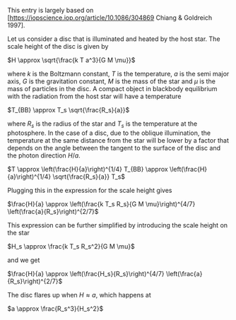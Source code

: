 This entry is largely based on [https://iopscience.iop.org/article/10.1086/304869 Chiang & Goldreich 1997].

Let us consider a disc that is illuminated and heated by the host star. The scale height of the disc is given by

$H \approx \sqrt{\frac{k T a^3}{G M \mu}}$

where $k$ is the Boltzmann constant, $T$ is the temperature, $a$ is the semi major axis, $G$ is the gravitation constant, $M$ is the mass of the star and $\mu$ is the mass of particles in the disc. A compact object in blackbody equilibrium with the radiation from the host star will have a temperature 

$T_{BB} \approx T_s \sqrt{\frac{R_s}{a}}$

where $R_s$ is the radius of the star and $T_s$ is the temperature at the photosphere. In the case of a disc, due to the oblique illumination, the temperature at the same distance from the star will be lower by a factor that depends on the angle between the tangent to the surface of the disc and the photon direction $H/a$.

$T \approx \left(\frac{H}{a}\right)^{1/4} T_{BB} \approx \left(\frac{H}{a}\right)^{1/4} \sqrt{\frac{R_s}{a}} T_s$

Plugging this in the expression for the scale height gives

$\frac{H}{a} \approx \left(\frac{k T_s R_s}{G M \mu}\right)^{4/7} \left(\frac{a}{R_s}\right)^{2/7}$

This expression can be further simplified by introducing the scale height on the star

$H_s \approx \frac{k T_s R_s^2}{G M \mu}$

and we get

$\frac{H}{a} \approx \left(\frac{H_s}{R_s}\right)^{4/7} \left(\frac{a}{R_s}\right)^{2/7}$

The disc flares up when $H \approx a$, which happens at

$a \approx \frac{R_s^3}{H_s^2}$